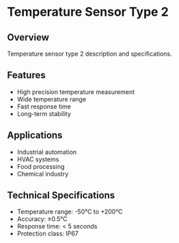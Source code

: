 # Temperature Sensor Type 2

## Overview
Temperature sensor type 2 description and specifications.

## Features
- High precision temperature measurement
- Wide temperature range
- Fast response time
- Long-term stability

## Applications
- Industrial automation
- HVAC systems
- Food processing
- Chemical industry

## Technical Specifications
- Temperature range: -50°C to +200°C
- Accuracy: ±0.5°C
- Response time: < 5 seconds
- Protection class: IP67
